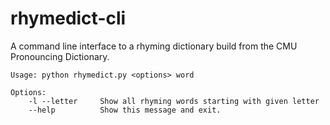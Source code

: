 # rhymedict-cli
 A command line interface to a rhyming dictionary build from the CMU Pronouncing Dictionary.

    Usage: python rhymedict.py <options> word

    Options:
        -l --letter     Show all rhyming words starting with given letter
        --help          Show this message and exit.
